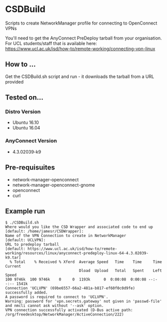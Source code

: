 # CSDBuild
Scripts to create NetworkManager profile for connecting to OpenConnect VPNs

You'll need to get the AnyConnect PreDeploy tarball from your organisation. For UCL students/staff that is available here: 
https://www.ucl.ac.uk/isd/how-to/remote-working/connecting-vpn-linux

## How to ...
Get the CSDBuild.sh script and run - it downloads the tarball from a URL provided

## Tested on...
### Distro Version
* Ubuntu 16.10
* Ubuntu 16.04

### AnyConnect Version
* 4.3.02039-k9

## Pre-requisuites
* network-manager-openconnect
* network-manager-openconnect-gnome
* openconnect
* curl

## Example run
```
$ ./CSDBuild.sh
Where would you like the CSD Wrapper and associated code to end up
[default: /home/jamesr/CSDWrapper]: 
Name of the VPN Connection to create in NetworkManager
[default: UCLVPN]: 
URL to predeploy tarball
[default: https://www.ucl.ac.uk/isd/how-to/remote-working/resources/linux/anyconnect-predeploy-linux-64-4.3.02039-k9.tar] 
  % Total    % Received % Xferd  Average Speed   Time    Time     Time  Current
                                 Dload  Upload   Total   Spent    Left  Speed
100 9746k  100 9746k    0     0  1193k      0  0:00:08  0:00:08 --:--:-- 1541k
Connection 'UCLVPN' (69be6557-66a2-481a-b817-ef60f0c0d9fe) successfully added.
A password is required to connect to 'UCLVPN'.
Warning: password for 'vpn.secrets.gateway' not given in 'passwd-file' and nmcli cannot ask without '--ask' option.
VPN connection successfully activated (D-Bus active path: /org/freedesktop/NetworkManager/ActiveConnection/222)
```
